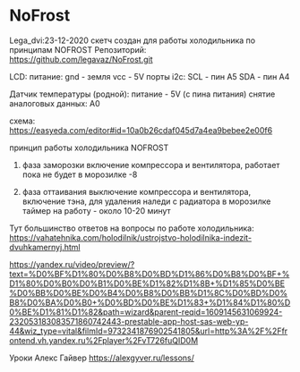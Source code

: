 # NoFrost

  Lega_dvi:23-12-2020
  скетч создан для работы холодильника по принципам NOFROST
  Репозиторий: https://github.com/legavaz/NoFrost.git
  
  LCD:
  питание:
  gnd - земля
  vcc - 5V
  порты i2c:
  SCL - пин A5
  SDA - пин A4
  
  Датчик температуры (родной):
  питание - 5V (с пина питания)
  снятие аналоговых данных: A0
  

схема:
https://easyeda.com/editor#id=10a0b26cdaf045d7a4ea9bebee2e00f6

принцип работы холодильника NOFROST
1) фаза заморозки
	включение компрессора и вентилятора, работает пока не будет в морозилке -8
	
2) фаза оттаивания
	выключение компрессора и вентилятора, включение тэна, для удаления наледи с радиатора в морозилке
	таймер на работу - около 10-20 минут
	

Тут большинство ответов на вопросы по работе холодильника:
https://vahatehnika.com/holodilnik/ustrojstvo-holodilnika-indezit-dvuhkamernyj.html

https://yandex.ru/video/preview/?text=%D0%BF%D1%80%D0%B8%D0%BD%D1%86%D0%B8%D0%BF+%D1%80%D0%B0%D0%B1%D0%BE%D1%82%D1%8B+%D1%85%D0%BE%D0%BB%D0%BE%D0%B4%D0%B8%D0%BB%D1%8C%D0%BD%D0%B8%D0%BA%D0%B0+%D0%BD%D0%BE%D1%83+%D1%84%D1%80%D0%BE%D1%81%D1%82&path=wizard&parent-reqid=1609145631069924-232053183083571860742443-prestable-app-host-sas-web-yp-44&wiz_type=vital&filmId=9732341876902541805&url=http%3A%2F%2Ffrontend.vh.yandex.ru%2Fplayer%2FvT726fuQID0M

Уроки Алекс Гайвер
https://alexgyver.ru/lessons/